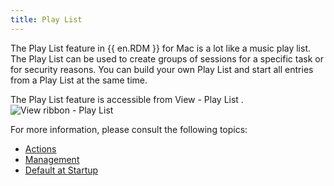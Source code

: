 ```yaml
---
title: Play List
---
```

The Play List feature in {{ en.RDM }} for Mac is a lot like a music play list. The Play List can be used to create groups of sessions for a specific task or for security reasons. You can build your own Play List and start all entries from a Play List at the same time.  

The Play List feature is accessible from View - Play List .  
![View ribbon - Play List](/img/en/rdm/mac/clip10359.png) 

For more information, please consult the following topics:  

* [Actions](/rdm/mac/commands/edit/play-list/action/) 
* [Management](/rdm/mac/commands/edit/play-list/management/) 
* [Default at Startup](/rdm/mac/commands/edit/play-list/default-startup/) 

